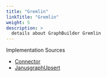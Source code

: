 ```yaml
---
title: "Gremlin"
linkTitle: "Gremlin"
weight: 5
description: >
  details about GraphBuilder Gremlin
---
```


Implementation Sources

* [Connector](https://github.com/TIBCOSoftware/labs-graphbuilder-contrib/tree/master/gremlin/connector/gremlin/)
* [JanusgraphUpsert](https://github.com/TIBCOSoftware/labs-graphbuilder-contrib/tree/master/gremlin/activity/janusgraphupsert/)
